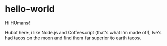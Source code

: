 # hello-world

Hi HUmans!

Hubot here, i like Node.js and Coffeescript (that's what I'm made of!),
Ive's had tacos on the moon and find them far superior to earth tacos.
